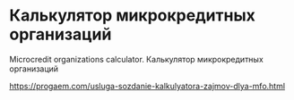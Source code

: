 # Калькулятор микрокредитных организаций
Microcredit organizations calculator. Калькулятор микрокредитных организаций

https://progaem.com/usluga-sozdanie-kalkulyatora-zajmov-dlya-mfo.html


